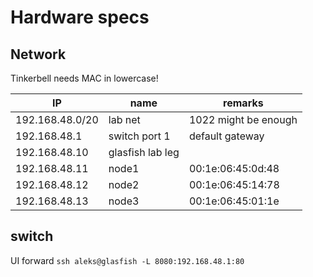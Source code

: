 # Hardware specs

## Network 

Tinkerbell needs MAC in lowercase!

| IP              | name                 | remarks               |
| --------------- | -------------------- | --------------------- |
| 192.168.48.0/20 | lab net              | 1022 might be enough  |
| 192.168.48.1    | switch port 1        | default gateway       |
| 192.168.48.10   | glasfish lab leg     |                       |
| 192.168.48.11   | node1                | 00:1e:06:45:0d:48     | 
| 192.168.48.12   | node2                | 00:1e:06:45:14:78     | 
| 192.168.48.13   | node3                | 00:1e:06:45:01:1e     | 


## switch

UI forward `ssh aleks@glasfish -L 8080:192.168.48.1:80`


